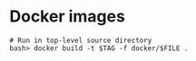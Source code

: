 # Docker images

```
# Run in top-level source directory
bash> docker build -t $TAG -f docker/$FILE .
```
